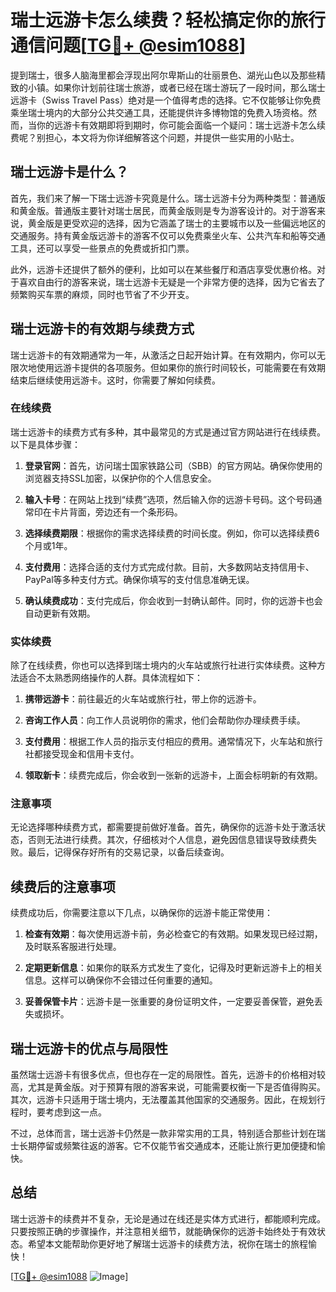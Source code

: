 # 瑞士远游卡怎么续费？轻松搞定你的旅行通信问题[[TG💪+ @esim1088](https://t.me/s/esim1088)]

提到瑞士，很多人脑海里都会浮现出阿尔卑斯山的壮丽景色、湖光山色以及那些精致的小镇。如果你计划前往瑞士旅游，或者已经在瑞士游玩了一段时间，那么瑞士远游卡（Swiss Travel Pass）绝对是一个值得考虑的选择。它不仅能够让你免费乘坐瑞士境内的大部分公共交通工具，还能提供许多博物馆的免费入场资格。然而，当你的远游卡有效期即将到期时，你可能会面临一个疑问：瑞士远游卡怎么续费呢？别担心，本文将为你详细解答这个问题，并提供一些实用的小贴士。

## 瑞士远游卡是什么？

首先，我们来了解一下瑞士远游卡究竟是什么。瑞士远游卡分为两种类型：普通版和黄金版。普通版主要针对瑞士居民，而黄金版则是专为游客设计的。对于游客来说，黄金版是更受欢迎的选择，因为它涵盖了瑞士的主要城市以及一些偏远地区的交通服务。持有黄金版远游卡的游客不仅可以免费乘坐火车、公共汽车和船等交通工具，还可以享受一些景点的免费或折扣门票。

此外，远游卡还提供了额外的便利，比如可以在某些餐厅和酒店享受优惠价格。对于喜欢自由行的游客来说，瑞士远游卡无疑是一个非常方便的选择，因为它省去了频繁购买车票的麻烦，同时也节省了不少开支。

## 瑞士远游卡的有效期与续费方式

瑞士远游卡的有效期通常为一年，从激活之日起开始计算。在有效期内，你可以无限次地使用远游卡提供的各项服务。但如果你的旅行时间较长，可能需要在有效期结束后继续使用远游卡。这时，你需要了解如何续费。

### 在线续费

瑞士远游卡的续费方式有多种，其中最常见的方式是通过官方网站进行在线续费。以下是具体步骤：

1. **登录官网**：首先，访问瑞士国家铁路公司（SBB）的官方网站。确保你使用的浏览器支持SSL加密，以保护你的个人信息安全。
   
2. **输入卡号**：在网站上找到“续费”选项，然后输入你的远游卡号码。这个号码通常印在卡片背面，旁边还有一个条形码。

3. **选择续费期限**：根据你的需求选择续费的时间长度。例如，你可以选择续费6个月或1年。

4. **支付费用**：选择合适的支付方式完成付款。目前，大多数网站支持信用卡、PayPal等多种支付方式。确保你填写的支付信息准确无误。

5. **确认续费成功**：支付完成后，你会收到一封确认邮件。同时，你的远游卡也会自动更新有效期。

### 实体续费

除了在线续费，你也可以选择到瑞士境内的火车站或旅行社进行实体续费。这种方法适合不太熟悉网络操作的人群。具体流程如下：

1. **携带远游卡**：前往最近的火车站或旅行社，带上你的远游卡。

2. **咨询工作人员**：向工作人员说明你的需求，他们会帮助你办理续费手续。

3. **支付费用**：根据工作人员的指示支付相应的费用。通常情况下，火车站和旅行社都接受现金和信用卡支付。

4. **领取新卡**：续费完成后，你会收到一张新的远游卡，上面会标明新的有效期。

### 注意事项

无论选择哪种续费方式，都需要提前做好准备。首先，确保你的远游卡处于激活状态，否则无法进行续费。其次，仔细核对个人信息，避免因信息错误导致续费失败。最后，记得保存好所有的交易记录，以备后续查询。

## 续费后的注意事项

续费成功后，你需要注意以下几点，以确保你的远游卡能正常使用：

1. **检查有效期**：每次使用远游卡前，务必检查它的有效期。如果发现已经过期，及时联系客服进行处理。

2. **定期更新信息**：如果你的联系方式发生了变化，记得及时更新远游卡上的相关信息。这样可以确保你不会错过任何重要的通知。

3. **妥善保管卡片**：远游卡是一张重要的身份证明文件，一定要妥善保管，避免丢失或损坏。

## 瑞士远游卡的优点与局限性

虽然瑞士远游卡有很多优点，但也存在一定的局限性。首先，远游卡的价格相对较高，尤其是黄金版。对于预算有限的游客来说，可能需要权衡一下是否值得购买。其次，远游卡只适用于瑞士境内，无法覆盖其他国家的交通服务。因此，在规划行程时，要考虑到这一点。

不过，总体而言，瑞士远游卡仍然是一款非常实用的工具，特别适合那些计划在瑞士长期停留或频繁往返的游客。它不仅能节省交通成本，还能让旅行更加便捷和愉快。

## 总结

瑞士远游卡的续费并不复杂，无论是通过在线还是实体方式进行，都能顺利完成。只要按照正确的步骤操作，并注意相关细节，就能确保你的远游卡始终处于有效状态。希望本文能帮助你更好地了解瑞士远游卡的续费方法，祝你在瑞士的旅程愉快！

[[TG💪+ @esim1088](https://t.me/s/esim1088) ![Image](https://i.postimg.cc/4NQfJmqS/Snipaste-2025-05-13-00-14-12.png)]